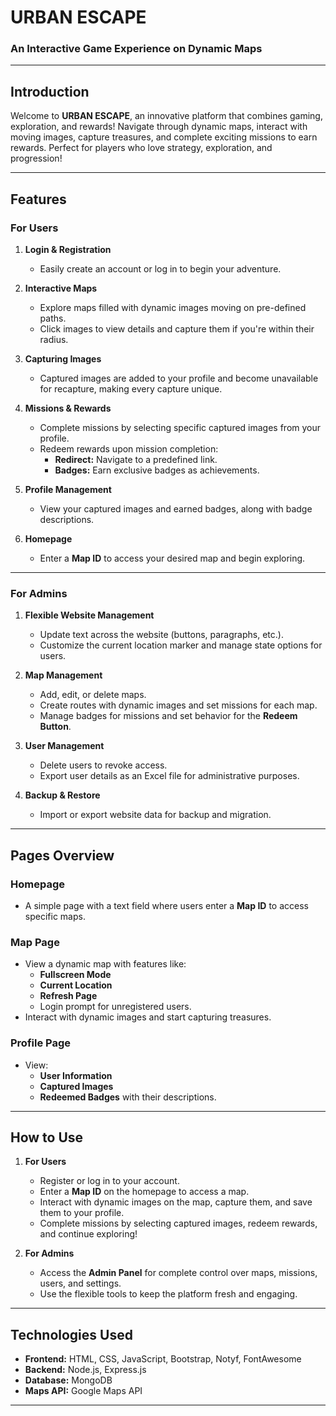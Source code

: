# **URBAN ESCAPE**

### **An Interactive Game Experience on Dynamic Maps**

---

## **Introduction**

Welcome to **URBAN ESCAPE**, an innovative platform that combines gaming, exploration, and rewards! Navigate through dynamic maps, interact with moving images, capture treasures, and complete exciting missions to earn rewards. Perfect for players who love strategy, exploration, and progression!

---

## **Features**

### **For Users**

1. **Login & Registration**

   - Easily create an account or log in to begin your adventure.

2. **Interactive Maps**

   - Explore maps filled with dynamic images moving on pre-defined paths.
   - Click images to view details and capture them if you're within their radius.

3. **Capturing Images**

   - Captured images are added to your profile and become unavailable for recapture, making every capture unique.

4. **Missions & Rewards**

   - Complete missions by selecting specific captured images from your profile.
   - Redeem rewards upon mission completion:
     - **Redirect:** Navigate to a predefined link.
     - **Badges:** Earn exclusive badges as achievements.

5. **Profile Management**

   - View your captured images and earned badges, along with badge descriptions.

6. **Homepage**
   - Enter a **Map ID** to access your desired map and begin exploring.

---

### **For Admins**

1. **Flexible Website Management**

   - Update text across the website (buttons, paragraphs, etc.).
   - Customize the current location marker and manage state options for users.

2. **Map Management**

   - Add, edit, or delete maps.
   - Create routes with dynamic images and set missions for each map.
   - Manage badges for missions and set behavior for the **Redeem Button**.

3. **User Management**

   - Delete users to revoke access.
   - Export user details as an Excel file for administrative purposes.

4. **Backup & Restore**
   - Import or export website data for backup and migration.

---

## **Pages Overview**

### **Homepage**

- A simple page with a text field where users enter a **Map ID** to access specific maps.

### **Map Page**

- View a dynamic map with features like:
  - **Fullscreen Mode**
  - **Current Location**
  - **Refresh Page**
  - Login prompt for unregistered users.
- Interact with dynamic images and start capturing treasures.

### **Profile Page**

- View:
  - **User Information**
  - **Captured Images**
  - **Redeemed Badges** with their descriptions.

---

## **How to Use**

1. **For Users**

   - Register or log in to your account.
   - Enter a **Map ID** on the homepage to access a map.
   - Interact with dynamic images on the map, capture them, and save them to your profile.
   - Complete missions by selecting captured images, redeem rewards, and continue exploring!

2. **For Admins**
   - Access the **Admin Panel** for complete control over maps, missions, users, and settings.
   - Use the flexible tools to keep the platform fresh and engaging.

---

## **Technologies Used**

- **Frontend:** HTML, CSS, JavaScript, Bootstrap, Notyf, FontAwesome
- **Backend:** Node.js, Express.js
- **Database:** MongoDB
- **Maps API:** Google Maps API

---

